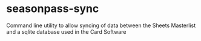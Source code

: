 # seasonpass-sync
Command line utility to allow syncing of data between the Sheets Masterlist and a sqlite database used in the Card Software
